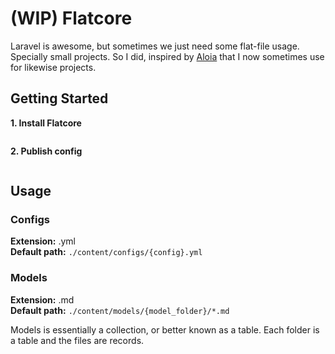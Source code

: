 # (WIP) Flatcore

Laravel is awesome, but sometimes we just need some flat-file usage. Specially small projects. So I did, inspired
by [Aloia](https://aloiacms.com/) that I now sometimes use for likewise projects.

## Getting Started
**1. Install Flatcore**
```shell

```

**2. Publish config**
```shell

```

## Usage

### Configs

**Extension:** .yml  
**Default path:** `./content/configs/{config}.yml`

### Models

**Extension:** .md  
**Default path:** `./content/models/{model_folder}/*.md`

Models is essentially a collection, or better known as a table. Each folder is a table and the files are records.

